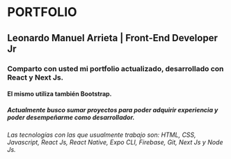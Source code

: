 # PORTFOLIO 
## Leonardo Manuel Arrieta | Front-End Developer Jr
### Comparto con usted mi portfolio actualizado, desarrollado con React y Next Js. 
####  El mismo utiliza también Bootstrap.
##### Actualmente busco sumar proyectos para poder adquirir experiencia y poder desempeñarme como desarrollador.
###### Las tecnologías con las que usualmente trabajo son: HTML, CSS, Javascript, React Js, React Native, Expo CLI, Firebase, Git, Next Js y Node Js.
